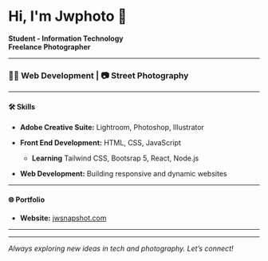 # Hi, I'm Jwphoto 👋

**Student - Information Technology**  
**Freelance Photographer**

---

### 👨‍💻 Web Development | 📷 Street Photography

---

#### 🛠️ Skills

- **Adobe Creative Suite:** Lightroom, Photoshop, Illustrator
- **Front End Development:** HTML, CSS, JavaScript
  - **Learning** Tailwind CSS, Bootsrap 5, React, Node.js

- **Web Development:** Building responsive and dynamic websites

---

#### 🌐 Portfolio

- **Website:** [jwsnapshot.com](https://jwsnapshot.com)

---

<!-- Add your social links below if you want! -->
<!-- Example:
[Instagram](https://instagram.com/yourusername) • [LinkedIn](https://linkedin.com/in/yourusername)
-->

---

_Always exploring new ideas in tech and photography. Let’s connect!_
